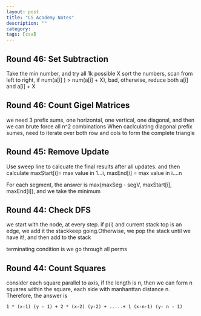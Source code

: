```yaml
---
layout: post
title: "CS Academy Notes"
description: ""
category: 
tags: [csa]
---
```


Round 46: Set Subtraction	
---------
Take the min number, and try all 1k possible X
sort the numbers, scan from left to right, if num(a[i] ) > num(a[i] + X), bad, otherwise, reduce both a[i] and a[i] + X


Round 46: Count Gigel Matrices
---------
we need 3 prefix sums, one horizontal, one vertical, one diagonal, and then we can brute force all n^2 combinations
When caclculating diagonal prefix sumes, need to iterate over both row and cols to form the complete triangle


Round 45: Remove Update
---------
Use sweep line to calcuate the final results after all updates. and then calculate maxStart[i]= max value in 1...i, maxEnd[i] = max value in i....n

For each segment, the answer is max(maxSeg - segV, maxStart[i], maxEnd[i]), and we take the minimum


Round 44: Check DFS
----------
we start with the node, at every step. if p(i) and current stack top is an edge, we add it the stackkeep going.Otherwise,  we pop the stack until we have it!, and then add to the stack

terminating condition is we go through all perms


Round 44: Count Squares
---------
consider each square parallel to axis, if the length is n, then we can form n squares within the square, each side with manhanttan distance n. Therefore, the answer is

```
1 * (x-1) (y - 1) + 2 * (x-2) (y-2) + .....+ 1 (x-n-1) (y- n - 1)
```











